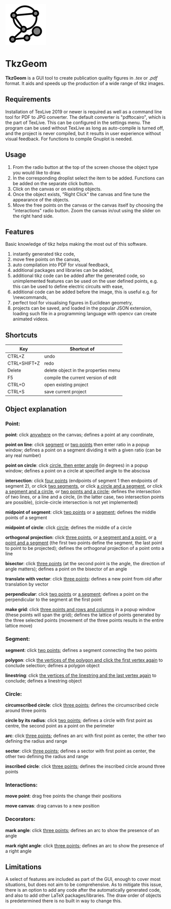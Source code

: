 ![icon](icon/ico_big.png)
# TkzGeom

**TkzGeom** is a GUI tool to create publication quality figures in *.tex* or *.pdf* format. It aids and speeds up the production of a wide range of tikz images.

## Requirements

Installation of TexLive 2019 or newer is required as well as a command line tool for PDF to JPG converter. The default converter is "pdftocairo", which is the part of TexLive. This can be configured in the settings menu. 
The program can be used without TexLive as long as auto-compile is turned off, and the project is never compiled, but it results in user experience without visual feedback.
For functions to compile Gnuplot is needed.

## Usage

1. From the radio button at the top of the screen choose the object type you would like to draw. 
2. In the corresponding droplist select the item to be added. Functions can be added on the separate click button.
3. Click on the canvas or on existing objects.
4. Once the object exists, "Right Click" the canvas and fine tune the appearance of the objects.
5. Move the free points on the canvas or the canvas itself by choosing the "interactions" radio button. Zoom the canvas in/out using the slider on the right hand side.

## Features

Basic knowledge of tikz helps making the most out of this software.

1. instantly generated tikz code,
2. move free points on the canvas,
3. auto compilation into PDF for visual feedback,
4. additional packages and libraries can be added,
5. additional tikz code can be added after the generated code, so unimplemented features can be used on the user defined points, e.g. this can be used to define electric circuits with ease,
6. additional code can be added before the image, this is useful e.g. for \newcommands,
7. perfect tool for visualising figures in Euclidean geometry,
8. projects can be saved, and loaded in the popular JSON extension, loading such file in a programming language with opencv can create animated videos.

## Shortcuts

|Key             |Shortcut of                         |
|----------------|------------------------------------|
|CTRL+Z          |undo                                |
|CTRL+SHIFT+Z    |redo                                |
|Delete          |delete object in the properties menu|
|F5              |compile the current version of edit |
|CTRL+O          |open existing project               |
|CTRL+S          |save current project                |

## Object explanation
### Point:
**point**: click <ins>anywhere</ins> on the canvas;
defines a point at any coordinate,

**point on line**: click <ins>segment</ins> or <ins>two points</ins> then enter ratio in a popup window;
defines a point on a segment dividing it with a given ratio (can be any real number)

**point on circle**: click <ins>circle, then enter angle</ins> (in degrees) in a popup window;
defines a point on a circle at specified angle to the abscissa

**intersection**: click <ins>four points</ins> (endpoints of segment 1 then endpoints of segment 2), or click <ins>two segments</ins>, or click <ins>a circle and a segment</ins>, or click <ins>a segment and a circle</ins>, or <ins>two points and a circle</ins>;
defines the intersection of two lines, or a line and a circle, (in the latter case, two intersection points are possible), (circle-circle intersection is not yet implemented)

**midpoint of segment**: click <ins>two points</ins> or a <ins>segment</ins>;
defines the middle points of a segment

**midpoint of circle**: click <ins>circle</ins>;
defines the middle of a circle

**orthogonal projection**: click <ins>three points</ins>, or <ins>a segment and a point</ins>, or <ins>a point and a segment</ins> (the first two points define the segment, the last point to point to be projected);
defines the orthogonal projection of a point onto a line

**bisector**: click <ins>three points</ins> (at the second point is the angle, the direction of angle matters);
defines a point on the bisector of an angle

**translate with vector**: click <ins>three points</ins>:
defines a new point from old after translation by vector

**perpendicular**: click <ins>two points</ins> or <ins>a segment</ins>;
defines a point on the perpendicular to the segment at the first point

**make grid**: click <ins>three points and rows and columns</ins> in a popup window (these points will span the grid);
defines the lattice of points generated by the three selected points (movement of the three points results in the entire lattice move)
### Segment:

**segment**: click <ins>two points</ins>;
defines a segment connecting the two points

**polygon**: click <ins>the vertices of the polygon and click the first vertex again</ins> to conclude selection;
defines a polygon object

**linestring**: click <ins>the vertices of the linestring and the last vertex again</ins> to conclude;
defines a linestring object
### Circle:

**circumscribed circle**: click <ins>three points</ins>;
defines the circumscribed circle around three points

**circle by its radius**: click <ins>two points</ins>;
defines a circle with first point as centre, the second point as a point on the perimeter

**arc**: click <ins>three points</ins>;
defines an arc with first point as center, the other two defining the radius and range

**sector**: click <ins>three points</ins>;
defines a sector with first point as center, the other two defining the radius and range

**inscribed circle**: click <ins>three points</ins>;
defines the inscribed circle around three points
### Interactions:
**move point**: drag free points the change their positions

**move canvas**: drag canvas to a new position
### Decorators:
**mark angle**: click <ins>three points</ins>;
defines an arc to show the presence of an angle

**mark right angle**: click <ins>three points</ins>;
defines an arc to show the presence of a right angle
## Limitations
A select of features are included as part of the GUI, enough to cover most situations, but does not aim to be comprehensive. As to mitigate this issue, there is an option to add any code after the automatically generated code, and also to add other LaTeX packages/libraries.
The draw order of objects is predetermined there is no built in way to change this. 
